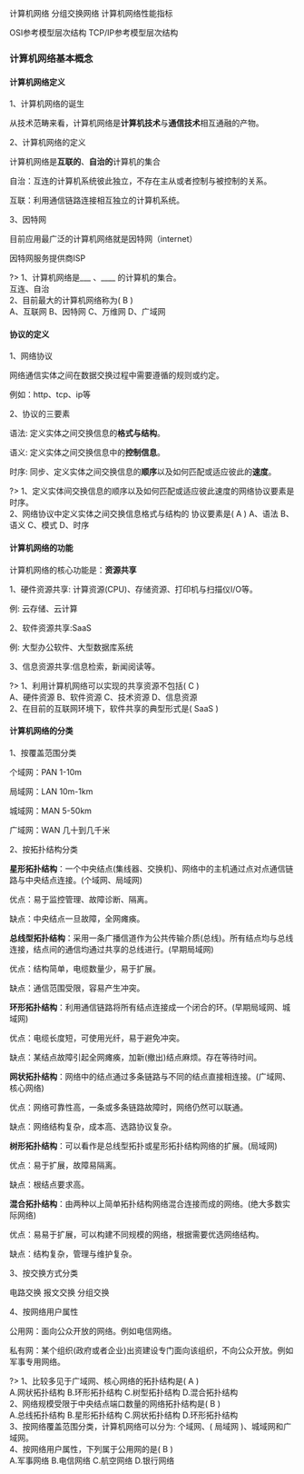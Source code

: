 计算机网络 分组交换网络  计算机网络性能指标

OSI参考模型层次结构  TCP/IP参考模型层次结构


### 计算机网络基本概念

#### 计算机网络定义

1、计算机网络的诞生

从技术范畴来看，计算机网络是**计算机技术**与**通信技术**相互通融的产物。

2、计算机网络的定义

计算机网络是**互联的**、**自治的**计算机的集合

自治：互连的计算机系统彼此独立，不存在主从或者控制与被控制的关系。

互联：利用通信链路连接相互独立的计算机系统。

3、因特网

目前应用最广泛的计算机网络就是因特网（internet）

因特网服务提供商ISP

?>
1、计算机网络是___ 、____ 的计算机的集合。  
互连、自治  
2、目前最大的计算机网络称为( B )  
A、互联网
B、因特网
C、万维网
D、广域网

#### 协议的定义

1、网络协议

网络通信实体之间在数据交换过程中需要遵循的规则或约定。

例如：http、tcp、ip等

2、协议的三要素

语法: 定义实体之间交换信息的**格式与结构**。

语义: 定义实体之间交换信息中的**控制信息**。

时序: 同步、定义实体之间交换信息的**顺序**以及如何匹配或适应彼此的**速度**。

?>
1、定义实体间交换信息的顺序以及如何匹配或适应彼此速度的网络协议要素是时序。  
2、网络协议中定义实体之间交换信息格式与结构的 协议要素是( A )
A、语法
B、语义
C、模式
D、时序

#### 计算机网络的功能

计算机网络的核心功能是：**资源共享**

1、硬件资源共享: 计算资源(CPU)、存储资源、打印机与扫描仪I/O等。

例: 云存储、云计算

2、软件资源共享:SaaS

例: 大型办公软件、大型数据库系统

3、信息资源共享:信息检索，新闻阅读等。

?>
1、利用计算机网络可以实现的共享资源不包括( C )  
A、硬件资源
B、软件资源
C、技术资源
D、信息资源  
2、在目前的互联网环境下，软件共享的典型形式是( SaaS )

#### 计算机网络的分类

1、按覆盖范围分类

个域网：PAN 1-10m

局域网：LAN 10m-1km

城域网：MAN 5-50km

广域网：WAN 几十到几千米

2、按拓扑结构分类

**星形拓扑结构**：一个中央结点(集线器、交换机)、网络中的主机通过点对点通信链路与中央结点连接。(个域网、局域网)

优点：易于监控管理、故障诊断、隔离。

缺点：中央结点一旦故障，全网瘫痪。

**总线型拓扑结构**：采用一条广播信道作为公共传输介质(总线)。所有结点均与总线连接，结点间的通信均通过共享的总线进行。(早期局域网)

优点：结构简单，电缆数量少，易于扩展。

缺点：通信范围受限，容易产生冲突。

**环形拓扑结构**：利用通信链路将所有结点连接成一个闭合的环。(早期局域网、城域网)

优点：电缆长度短，可使用光纤，易于避免冲突。

缺点：某结点故障引起全网瘫痪，加新(撤出)结点麻烦。存在等待时间。

**网状拓扑结构**：网络中的结点通过多条链路与不同的结点直接相连接。(广域网、核心网络)

优点：网络可靠性高，一条或多条链路故障时，网络仍然可以联通。

缺点：网络结构复杂，成本高、选路协议复杂。

**树形拓扑结构**：可以看作是总线型拓扑或星形拓扑结构网络的扩展。(局域网)

优点：易于扩展，故障易隔离。

缺点：根结点要求高。

**混合拓扑结构**：由两种以上简单拓扑结构网络混合连接而成的网络。(绝大多数实际网络)

优点：易易于扩展，可以构建不同规模的网络，根据需要优选网络结构。

缺点：结构复杂，管理与维护复杂。

3、按交换方式分类

电路交换 报文交换 分组交换

4、按网络用户属性

公用网：面向公众开放的网络。例如电信网络。

私有网：某个组织(政府或者企业)出资建设专门面向该组织，不向公众开放。例如军事专用网络。

?>
1、比较多见于广域网、核心网络的拓扑结构是( A )  
A.网状拓扑结构
B.环形拓扑结构
C.树型拓扑结构
D.混合拓扑结构  
2、网络规模受限于中央结点端口数量的网络拓扑结构是( B )  
A.总线拓扑结构
B.星形拓扑结构
C.网状拓扑结构
D.环形拓扑结构  
3、按网络覆盖范围分类，计算机网络可以分为: 个域网、( 局域网 )、城域网和广域网。  
4、按网络用户属性，下列属于公用网的是( B )  
A.军事网络
B.电信网络
C.航空网络
D.银行网络